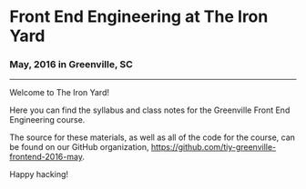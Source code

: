 # Front End Engineering at The Iron Yard
### May, 2016 in Greenville, SC

* * *

Welcome to The Iron Yard!

Here you can find the syllabus and class notes for the Greenville Front End
Engineering course.

The source for these materials, as well as all of the code for the course, can
be found on our GitHub organization, https://github.com/tiy-greenville-frontend-2016-may.

Happy hacking!
